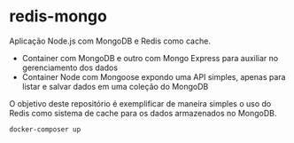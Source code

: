 # redis-mongo

Aplicação Node.js com MongoDB e Redis como cache.

- Container com MongoDB e outro com Mongo Express para auxiliar no gerenciamento dos dados
- Container Node com Mongoose expondo uma API simples, apenas para listar e salvar dados em uma coleção do MongoDB

O objetivo deste repositório é exemplificar de maneira simples o uso do Redis como sistema de cache para os dados armazenados no MongoDB.

`docker-composer up`